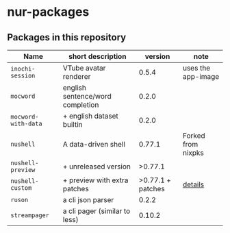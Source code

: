 # nur-packages



## Packages in this repository

Name               | short description                | version | note
------------------ | -------------------------------- | ------- | ------------------
`inochi-session`   | VTube avatar renderer            | 0.5.4   | uses the app-image
`mocword`          | english sentence/word completion | 0.2.0   |
`mocword-with-data`| + english dataset builtin        | 0.2.0   |
`nushell`          | A data-driven shell              | 0.77.1  | Forked from nixpks
`nushell-preview`  | + unreleased version             | >0.77.1 |
`nushell-custom`   | + preview with extra patches     | >0.77.1 + patches | [details](pkgs/nushell-custom/README.md)
`ruson`            | a cli json parser                | 0.2.2   |
`streampager`      | a cli pager (similar to less)    | 0.10.2  |
